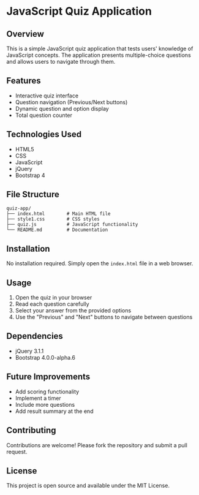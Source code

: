 # JavaScript Quiz Application

## Overview
This is a simple JavaScript quiz application that tests users' knowledge of JavaScript concepts. The application presents multiple-choice questions and allows users to navigate through them.

## Features
- Interactive quiz interface
- Question navigation (Previous/Next buttons)
- Dynamic question and option display
- Total question counter

## Technologies Used
- HTML5
- CSS
- JavaScript
- jQuery
- Bootstrap 4

## File Structure
```
quiz-app/
├── index.html        # Main HTML file
├── style1.css        # CSS styles
├── quiz.js           # JavaScript functionality
└── README.md         # Documentation
```

## Installation
No installation required. Simply open the `index.html` file in a web browser.

## Usage
1. Open the quiz in your browser
2. Read each question carefully
3. Select your answer from the provided options
4. Use the "Previous" and "Next" buttons to navigate between questions

## Dependencies
- jQuery 3.1.1
- Bootstrap 4.0.0-alpha.6

## Future Improvements
- Add scoring functionality
- Implement a timer
- Include more questions
- Add result summary at the end

## Contributing
Contributions are welcome! Please fork the repository and submit a pull request.

## License
This project is open source and available under the MIT License.
